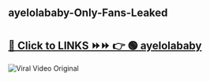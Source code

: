 
 ## ayelolababy-Only-Fans-Leaked

# <h2><a href="https://clipsfans.com/ayelolababy&ref=git">🔗 Click to LINKS ⏩⏩ 👉 🟢 ayelolababy </a></h2>

<a href="https://clipsfans.com/ayelolababy&ref=git" rel="nofollow" data-target="animated-image.originalLink"><img src="https://i.ibb.co.com/xMMVF88/686577567.gif" alt="Viral Video Original" style="max-width: 100%; display: inline-block;" data-target="animated-image.originalImage"></a>
